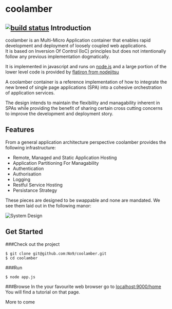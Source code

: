 coolamber 
=========
[![build status](https://secure.travis-ci.org/No9/coolamber.png)](http://travis-ci.org/No9/coolamber)
Introduction
------------
coolamber is an Multi-Micro Application container that enables rapid development and deployment of loosely coupled web applications.  
It is based on Inversion Of Control (IoC) principles but does not intentionally follow any previous implementation dogmatically. 

It is implemented in javascript and runs on [node.js](http://nodejs.org/) and a large portion of the lower level code is provided by [flatiron from nodejitsu](https://github.com/nodejitsu/)

A coolamber container is a reference implementation of how to integrate the new breed of single page applications (SPA) into a cohesive orchestration of application services.  

The design intends to maintain the flexibility and managability inherent in SPAs while providing the benefit of sharing certain cross cutting concerns to improve the development and deployment story. 

Features
------------------
From a general application architecture perspective coolamber provides the following infrastructure: 

- Remote, Managed and Static Application Hosting
- Application Partitioning For Managability
- Authentication
- Authorisation 
- Logging
- Restful Service Hosting 
- Persistance Strategy

These pieces are designed to be swappable and none are mandated. 
We see them laid out in the following manor:

![System Design](http://i.imgur.com/RW6Ol.jpg)

Get Started
-----------
###Check out the project
```
$ git clone git@github.com:No9/coolamber.git
$ cd coolamber 
```
###Run
```
$ node app.js
```
###Browse 
In the your favourite web browser go to [localhost:9000/home](http://localhost:9000/home)
You will find a tutorial on that page.

More to come 
